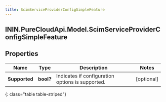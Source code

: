 ```yaml
---
title: ScimServiceProviderConfigSimpleFeature
---
```

## ININ.PureCloudApi.Model.ScimServiceProviderConfigSimpleFeature

## Properties

|Name | Type | Description | Notes|
|------------ | ------------- | ------------- | -------------|
| **Supported** | **bool?** | Indicates if configuration options is supported. | [optional] |
{: class="table table-striped"}


